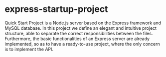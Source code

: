 # express-startup-project
Quick Start Project is a Node.js server based on the Express framework and MySQL database.  In this project we define an elegant and intuitive project structure, able to separate the correct responsibilities between the files. Furthermore, the basic functionalities of an Express server are already implemented, so as to have a ready-to-use project, where the only concern is to implement the API.
